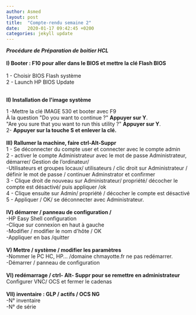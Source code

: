 ```yaml
---
author: Asmed
layout: post
title:  "Compte-rendu semaine 2"
date:   2020-01-17 09:42:45 +0200
categories: jekyll update
---
```


***Procédure de Préparation de boitier HCL***   
<br/> 
**I) Booter : F10 pour aller dans le BIOS et mettre la clé Flash BIOS**   
<br/> 
1 - Choisir BIOS Flash système   
2 - Launch HP BIOS Update  
<br/> 

**II) Installation de l'image système**  

1 -Mettre la clé IMAGE 530 et booter avec F9     
À la question "Do you want to continue ?" **Appuyer sur Y**.   
"Are you sure that you want to run this utility ?" **Appuyer sur Y**.  
2- **Appuyer sur la touche S et enlever la clé.**   
<br/> 
**III) Rallumer la machine, faire ctrl-Alt-Suppr**  
1 - Se déconnecter du compte user et connecter avec le compte admin    
2 - activer le compte Administrateur avec le mot de passe Administrateur, démarrer/ Gestion de l’ordinateur/  
-Utilisateurs et groupes   locaux/ utilisateurs / clic droit sur Administrateur / définir le mot de passe / continuer Adminstrator et confirmer  
3 - Clique droit de nouveau sur Administrateur/ propriété/ décocher le compte est désactivé/ puis appliquer /ok  
4 - Clique ensuite sur Admin/ propriété / décocher le compte est désactivé   
5 -  Appliquer / OK/ se déconnecter avec Administrateur.     
<br/> 
**IV) démarrer / panneau de configuration /**  
 -HP Easy Shell configuration  
 -Clique sur connexion en haut à gauche  
 -Modifier / modifier le nom d'hôte / OK  
 -Appliquer en bas /quitter  
<br/> 
**V) Mettre / système / modifier les paramètres**  
 -Nommer le PC HC, HP... /domaine chmayotte.fr ne pas redémarrer.  
 -Démarrer / panneau de configuration  
<br/> 
**VI) redémarrage / ctrl- Alt- Suppr pour se remettre en administrateur**   
 Configurer VNC/ OCS et fermer le cadenas  
<br/> 
**VII) inventaire : GLP / actifs / OCS NG**  
 -N° inventaire  
 -N° de série  


